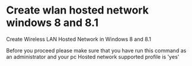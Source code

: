 # Create wlan hosted network windows 8 and 8.1
Create Wireless LAN Hosted Network in Windows 8 and 8.1

Before you proceed please make sure that you have run this command 
as an administrator and your pc Hosted network supported profile is 'yes'
